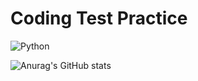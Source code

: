 # Coding Test Practice

![Python](https://img.shields.io/badge/python-3670A0?style=for-the-badge&logo=python&logoColor=ffdd54)


![Anurag's GitHub stats](https://github-readme-stats.vercel.app/api?username=mercedes6115&theme=vue_icons=true)
